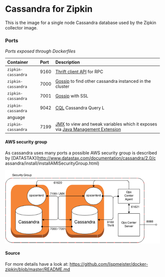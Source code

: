 # Cassandra for Zipkin

This is the image for a single node Cassandra database used
by the Zipkin collector image.

### Ports

*Ports exposed through Dockerfiles*

| Container| Port|  Description |
|:---------|:---------|:-------|         
| `zipkin-cassandra`| 9160| [Thrift client API](http://wiki.apache.org/cassandra/FAQ#ports) for RPC|          
| `zipkin-cassandra`| 7000| [Gossip](http://wiki.apache.org/cassandra/FAQ#ports) to find other cassandra instanced in the cluster|
| `zipkin-cassandra`| 7001| [Gossip](http://wiki.apache.org/cassandra/FAQ#ports) with SSL |
| `zipkin-cassandra`| 9042| [CQL](http://stackoverflow.com/questions/2359159/cassandra-port-usage-how-are-the-ports-used) Cassandra Query L
anguage|
| `zipkin-cassandra`| 7199| [JMX](http://wiki.apache.org/cassandra/JmxInterface) to view and tweak variables which it exposes via [Java Management Extension](http://java.sun.com/javase/technologies/core/mntr-mgmt/javamanagement/) |

#### AWS security group
As cassandra uses many ports a possible AWS security group is described by [DATASTAX](http://www.datastax.com/documentation/cassandra/2.0/c
assandra/install/installAMISecurityGroup.html)

![Cassandra Cluster](cassandra-security-group-on-EC2.png)


#### Source
For more details have a look at:
<https://github.com/lispmeister/docker-zipkin/blob/master/README.md>
